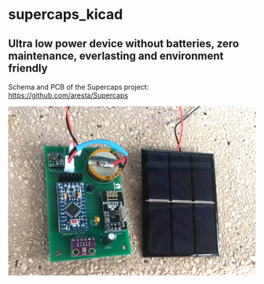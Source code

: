 # supercaps_kicad
## Ultra low power device without batteries, zero maintenance, everlasting and environment friendly

Schema and PCB of the Supercaps project: https://github.com/aresta/Supercaps


<img src="https://github.com/aresta/Supercaps/blob/main/img/board2.jpg" alt="supercaps arduino solar panel" style="width:600px;"/>
